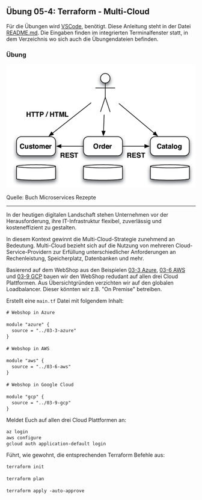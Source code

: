 ## Übung 05-4: Terraform - Multi-Cloud

Für die Übungen wird [VSCode](https://code.visualstudio.com/), benötigt. Diese Anleitung steht in der Datei [README.md](README.md). Die Eingaben finden im integrierten Terminalfenster statt, in dem Verzeichnis wo sich auch die Übungendateien befinden.

### Übung

![](https://github.com/mc-b/duk/raw/e85d53e7765f16833ccfc24672ae044c90cd26c1/data/jupyter/demo/images/Microservices-REST.png)

Quelle: Buch Microservices Rezepte
- - -

In der heutigen digitalen Landschaft stehen Unternehmen vor der Herausforderung, ihre IT-Infrastruktur flexibel, zuverlässig und kosteneffizient zu gestalten. 

In diesem Kontext gewinnt die Multi-Cloud-Strategie zunehmend an Bedeutung. Multi-Cloud bezieht sich auf die Nutzung von mehreren Cloud-Service-Providern zur Erfüllung unterschiedlicher Anforderungen an Rechenleistung, Speicherplatz, Datenbanken und mehr.   

Basierend auf dem WebShop aus den Beispielen [03-3 Azure](../03-3-Azure), [03-6 AWS](../03-6-aws) und [03-9 GCP](../03-9-gcp) bauen wir den WebShop redudant auf allen drei Cloud Plattformen. Aus Übersichtgründen verzichten wir auf den globalen Loadbalancer. Dieser könnten wir z.B. "On Premise" betreiben.

Erstellt eine `main.tf` Datei mit folgendem Inhalt:

    # Webshop in Azure
    
    module "azure" {
      source = "../03-3-azure"
    }
    
    # Webshop in AWS
    
    module "aws" {
      source = "../03-6-aws"
    }
    
    # Webshop in Google Cloud
    
    module "gcp" {
      source = "../03-9-gcp"
    }

Meldet Euch auf allen drei Cloud Plattformen an:

    az login
    aws configure
    gcloud auth application-default login
    
Führt, wie gewohnt, die entsprechenden Terraform Befehle aus:

    terraform init
    
    terraform plan
    
    terraform apply -auto-approve
    
    
    
    


